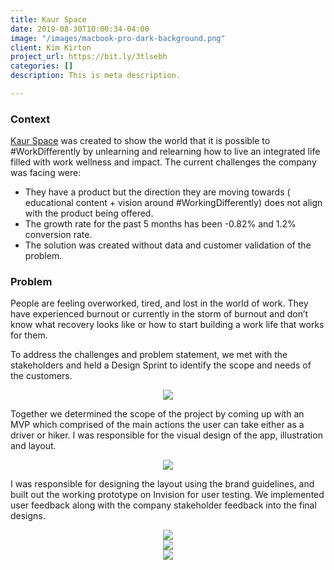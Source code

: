 ```yaml
---
title: Kaur Space
date: 2019-08-30T10:00:34-04:00
image: "/images/macbook-pro-dark-background.png"
client: Kim Kirton
project_url: https://bit.ly/3tlsebh
categories: []
description: This is meta description.

---
```

### Context

[Kaur Space](https://kaurspace.com/) was created to show the world that it is possible to #WorkDifferently by unlearning and relearning how to live an integrated life filled with work wellness and impact. The current challenges the company was facing were:

* They have a product but the direction they are moving towards ( educational content + vision around #WorkingDifferently) does not align with the product being offered.
* The growth rate for the past 5 months has been -0.82% and 1.2% conversion rate.
* The solution was created without data and customer validation of the problem.

### Problem

People are feeling overworked, tired, and lost in the world of work. They have experienced burnout or currently in the storm of burnout and don’t know what recovery looks like or how to start building a work life that works for them.

To address the challenges and problem statement, we met with the stakeholders and held a Design Sprint to identify the scope and needs of the customers.

<div style="text-align: center"><img src="/images/dscf7390.jpeg"/></div>

Together we determined the scope of the project by coming up with an MVP which comprised of the main actions the user can take either as a driver or hiker. I was responsible for the visual design of the app, illustration and layout.

<div style="text-align: center"><img src="/images/dscf7736.jpeg"/></div>

I was responsible for designing the layout using the brand guidelines, and built out the working prototype on Invision for user testing. We implemented user feedback along with the company stakeholder feedback into the final designs.

<div style="text-align: center"><img src="/images/brand1.png"/></div>

<div style="text-align: center"><img src="/images/brand2.png"/></div>

<div style="text-align: center"><img src="/images/prototype.png"/></div>